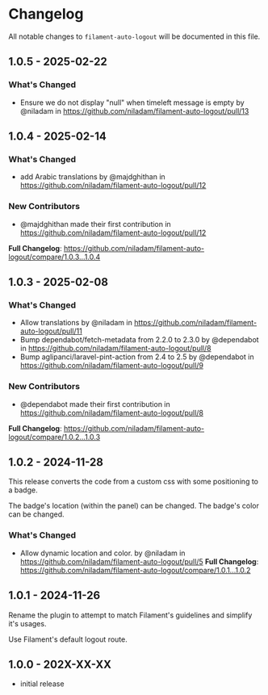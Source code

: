 # Changelog

All notable changes to `filament-auto-logout` will be documented in this file.

## 1.0.5 - 2025-02-22

### What's Changed

* Ensure we do not display "null" when timeleft message is empty by @niladam in https://github.com/niladam/filament-auto-logout/pull/13

## 1.0.4 - 2025-02-14

### What's Changed

* add Arabic translations by @majdghithan in https://github.com/niladam/filament-auto-logout/pull/12

### New Contributors

* @majdghithan made their first contribution in https://github.com/niladam/filament-auto-logout/pull/12

**Full Changelog**: https://github.com/niladam/filament-auto-logout/compare/1.0.3...1.0.4

## 1.0.3 - 2025-02-08

### What's Changed

* Allow translations by @niladam in https://github.com/niladam/filament-auto-logout/pull/11
* Bump dependabot/fetch-metadata from 2.2.0 to 2.3.0 by @dependabot in https://github.com/niladam/filament-auto-logout/pull/8
* Bump aglipanci/laravel-pint-action from 2.4 to 2.5 by @dependabot in https://github.com/niladam/filament-auto-logout/pull/9

### New Contributors

* @dependabot made their first contribution in https://github.com/niladam/filament-auto-logout/pull/8

**Full Changelog**: https://github.com/niladam/filament-auto-logout/compare/1.0.2...1.0.3

## 1.0.2 - 2024-11-28

This release converts the code from a custom css with some positioning to a badge.

The badge's location (within the panel) can be changed.
The badge's color can be changed.

### What's Changed

* Allow dynamic location and color. by @niladam in https://github.com/niladam/filament-auto-logout/pull/5
  **Full Changelog**: https://github.com/niladam/filament-auto-logout/compare/1.0.1...1.0.2

## 1.0.1 - 2024-11-26

Rename the plugin to attempt to match Filament's guidelines and simplify it's usages.

Use Filament's default logout route.

## 1.0.0 - 202X-XX-XX

- initial release

